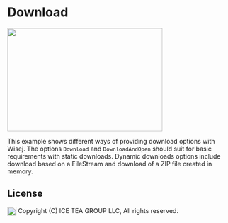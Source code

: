 Download
====

<img src="https://raw.githubusercontent.com/iceteagroup/wisej-examples/master/Support/Images/Download.png" width="350" height="233">

This example shows different ways of providing download options with Wisej. The options `Download` and `DownloadAndOpen` should suit for basic requirements with static downloads. Dynamic downloads options include download based on a FileStream and download of a ZIP file created in memory.

License
-------
<img src="http://iceteagroup.com/wp-content/uploads/2017/01/Square-64x64-trasp.png" height="20" align="top"> Copyright (C) ICE TEA GROUP LLC, All rights reserved.
